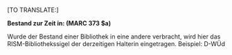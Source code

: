 [TO TRANSLATE:]

**Bestand zur Zeit in: (MARC 373 $a)**

Wurde der Bestand einer Bibliothek in eine andere verbracht, wird hier das RISM-Bibliothekssigel der derzeitigen Halterin eingetragen. Beispiel: D-WÜd